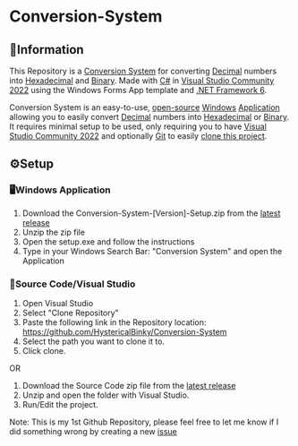 # Conversion-System
## 📖Information
This Repository is a [Conversion System](https://en.wikipedia.org/wiki/Conversion_of_units) for converting [Decimal](https://en.wikipedia.org/wiki/Decimal) numbers into [Hexadecimal](https://en.wikipedia.org/wiki/Hexadecimal) and [Binary](https://en.wikipedia.org/wiki/Binary_number). Made with [C#](https://en.wikipedia.org/wiki/C_Sharp_(programming_language)) in [Visual Studio Community 2022](https://visualstudio.microsoft.com/vs/community/) using the Windows Forms App template and [.NET Framework 6](https://dotnet.microsoft.com/en-us/download/dotnet/6.0).

Conversion System is an easy-to-use, [open-source](https://en.wikipedia.org/wiki/Open_source) [Windows](https://en.wikipedia.org/wiki/Microsoft_Windows) [Application](https://en.wikipedia.org/wiki/Application_software) allowing you to easily convert [Decimal](https://en.wikipedia.org/wiki/Decimal) numbers into [Hexadecimal](https://en.wikipedia.org/wiki/Hexadecimal) or [Binary](https://en.wikipedia.org/wiki/Binary_number). It requires minimal setup to be used, only requiring you to have [Visual Studio Community 2022](https://visualstudio.microsoft.com/vs/community/) and optionally [Git](https://git-scm.com/) to easily [clone this project](https://github.com/HystericalBinky/Conversion-System/edit/main/README.md#source-codevisual-studio-code).

## ⚙️Setup

### 🖥️Windows Application
1. Download the Conversion-System-[Version]-Setup.zip from the [latest release](https://github.com/HystericalBinky/Conversion-System/releases)
2. Unzip the zip file
3. Open the setup.exe and follow the instructions
4. Type in your Windows Search Bar: "Conversion System" and open the Application

### 📝Source Code/Visual Studio
1. Open Visual Studio
2. Select "Clone Repository"
3. Paste the following link in the Repository location: https://github.com/HystericalBinky/Conversion-System
4. Select the path you want to clone it to.
5. Click clone.

OR

1. Download the Source Code zip file from the [latest release](https://github.com/HystericalBinky/Conversion-System/releases)
2. Unzip and open the folder with Visual Studio.
3. Run/Edit the project.

Note: This is my 1st Github Repository, please feel free to let me know if I did something wrong by creating a new [issue](https://github.com/HystericalBinky/Conversion-System/issues)
